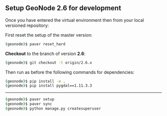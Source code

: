 ## Setup GeoNode 2.6 for development

Once you have entered the virtual environment then from your local versioned repository:

First reset the setup of the master version:

```bash
(geonode)$ paver reset_hard
```

**Checkout** to the branch of version **2.6**:

```bash
(geonode)$ git checkout -t origin/2.6.x
```

Then run as before the following commands for dependencies:

```bash
(geonode)$ pip install -e .
(geonode)$ pip install pygdal==1.11.3.3
```
---
```bash
(geonode)$ paver setup
(geonode)$ paver sync
(geonode)$ python manage.py createsuperuser
```

